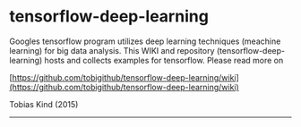 # tensorflow-deep-learning

Googles tensorflow program utilizes deep learning techniques (meachine learning) for big data analysis.
This WIKI and repository (tensorflow-deep-learning) hosts and collects examples for tensorflow. Please read more on 

[https://github.com/tobigithub/tensorflow-deep-learning/wiki](https://github.com/tobigithub/tensorflow-deep-learning/wiki)

Tobias Kind (2015)

----




